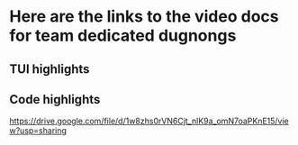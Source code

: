 # Here are the links to the video docs for team dedicated dugnongs
## TUI highlights

## Code highlights
https://drive.google.com/file/d/1w8zhs0rVN6Cjt_nlK9a_omN7oaPKnE15/view?usp=sharing
